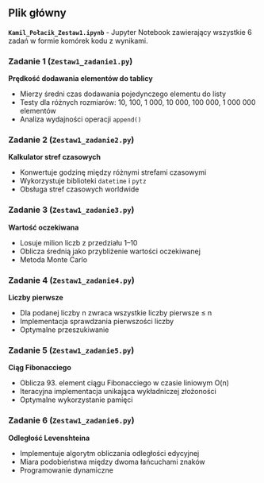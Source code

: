 ## Plik główny
**`Kamil_Połacik_Zestaw1.ipynb`** - Jupyter Notebook zawierający wszystkie 6 zadań w formie komórek kodu z wynikami.

### Zadanie 1 (`Zestaw1_zadanie1.py`) 
**Prędkość dodawania elementów do tablicy**  
- Mierzy średni czas dodawania pojedynczego elementu do listy
- Testy dla różnych rozmiarów: 10, 100, 1 000, 10 000, 100 000, 1 000 000 elementów
- Analiza wydajności operacji `append()`

### Zadanie 2 (`Zestaw1_zadanie2.py`)
**Kalkulator stref czasowych**  
- Konwertuje godzinę między różnymi strefami czasowymi
- Wykorzystuje biblioteki `datetime` i `pytz`
- Obsługa stref czasowych worldwide

### Zadanie 3 (`Zestaw1_zadanie3.py`)
**Wartość oczekiwana**  
- Losuje milion liczb z przedziału 1–10 
- Oblicza średnią jako przybliżenie wartości oczekiwanej
- Metoda Monte Carlo

### Zadanie 4 (`Zestaw1_zadanie4.py`)
**Liczby pierwsze**  
- Dla podanej liczby n zwraca wszystkie liczby pierwsze ≤ n
- Implementacja sprawdzania pierwszości liczby
- Optymalne przeszukiwanie

### Zadanie 5 (`Zestaw1_zadanie5.py`)
**Ciąg Fibonacciego**  
- Oblicza 93. element ciągu Fibonacciego w czasie liniowym O(n)
- Iteracyjna implementacja unikająca wykładniczej złożoności
- Optymalne wykorzystanie pamięci

### Zadanie 6 (`Zestaw1_zadanie6.py`)
**Odległość Levenshteina**  
- Implementuje algorytm obliczania odległości edycyjnej
- Miara podobieństwa między dwoma łańcuchami znaków
- Programowanie dynamiczne
